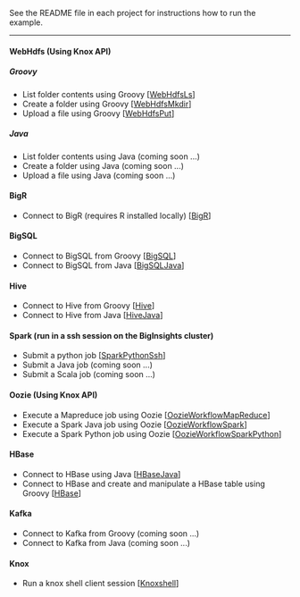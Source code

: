 See the README file in each project for instructions how to run the example.

*********************************************************************

#### WebHdfs (Using Knox API)

##### Groovy

- List folder contents using Groovy [[WebHdfsLs](./WebHdfsLs/)]
- Create a folder using Groovy [[WebHdfsMkdir](./WebHdfsMkdir/)]
- Upload a file using Groovy [[WebHdfsPut](./WebHdfsPut/)]

##### Java

- List folder contents using Java (coming soon ...)
- Create a folder using Java (coming soon ...)
- Upload a file using Java (coming soon ...)

#### BigR 

- Connect to BigR (requires R installed locally) [[BigR](./BigR)]

#### BigSQL

- Connect to BigSQL from Groovy [[BigSQL](./BigSQL)]
- Connect to BigSQL from Java [[BigSQLJava](./BigSQLJava)]

#### Hive

- Connect to Hive from Groovy [[Hive](./Hive)]
- Connect to Hive from Java  [[HiveJava](./HiveJava)]

#### Spark (run in a ssh session on the BigInsights cluster)

- Submit a python job [[SparkPythonSsh](./SparkPythonSsh)]
- Submit a Java job (coming soon ...)
- Submit a Scala job (coming soon ...)

#### Oozie (Using Knox API)

- Execute a Mapreduce job using Oozie [[OozieWorkflowMapReduce](./OozieWorkflowMapReduce)]
- Execute a Spark Java job using Oozie [[OozieWorkflowSpark](./OozieWorkflowSpark)]
- Execute a Spark Python job using Oozie [[OozieWorkflowSparkPython](./OozieWorkflowSparkPython)]

#### HBase

- Connect to HBase using Java [[HBaseJava](./HBaseJava)]
- Connect to HBase and create and manipulate a HBase table using Groovy [[HBase](./HBase)]

#### Kafka

- Connect to Kafka from Groovy (coming soon ...)
- Connect to Kafka from Java (coming soon ...)

####  Knox

- Run a knox shell client session [[Knoxshell](./Knoxshell)]
